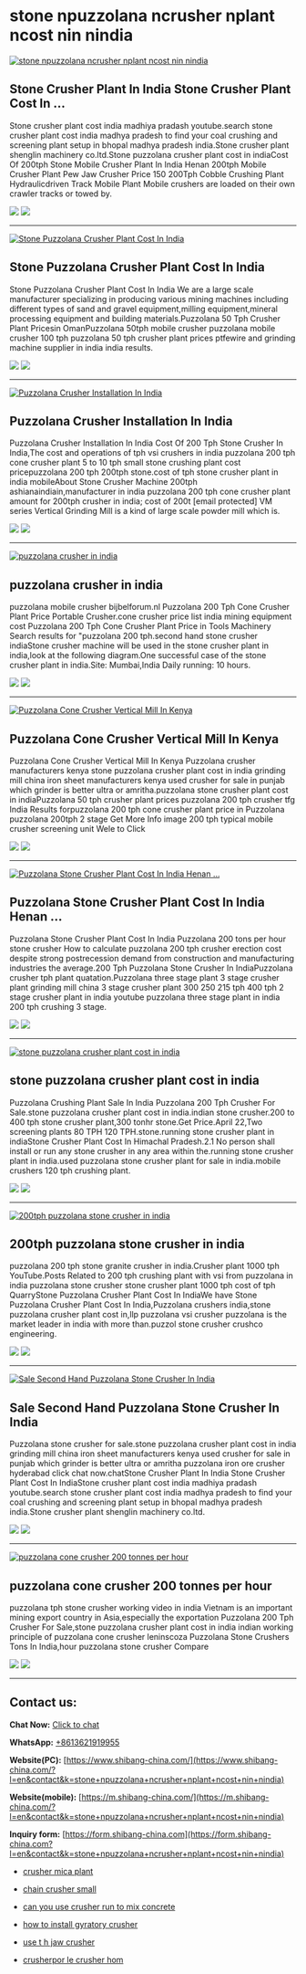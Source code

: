 # stone npuzzolana ncrusher nplant ncost nin nindia

<a href="https://swt.shibang-china.com/?l=en&img&k=stone+npuzzolana+ncrusher+nplant+ncost+nin+nindia" target="_blank">![stone npuzzolana ncrusher nplant ncost nin nindia](http://static.shibang-china.com/all-800x300/910.jpg)</a>

## Stone Crusher Plant In India Stone Crusher Plant Cost In …
Stone crusher plant cost india madhiya pradash youtube.search stone crusher plant cost india madhya pradesh to find your coal crushing and screening plant setup in bhopal madhya pradesh india.Stone crusher plant shenglin machinery co.ltd.Stone puzzolana crusher plant cost in indiaCost Of 200tph Stone Mobile Crusher Plant In India Henan 200tph Mobile Crusher Plant Pew Jaw Crusher Price 150 200Tph Cobble Crushing Plant Hydraulicdriven Track Mobile Plant Mobile crushers are loaded on their own crawler tracks or towed by.


<a href="https://whatsapp.shibangsoft.com/WhatsApp.php" target="_blank" title="WhatsApp">![](http://static.shibang-china.com/icon/whatsapp.png)</a> <a href="https://swt.shibang-china.com/?l=en&icon&k=stone+npuzzolana+ncrusher+nplant+ncost+nin+nindia" target="_blank">![](http://static.shibang-china.com/icon/chat-en.png)</a>

---

<a href="https://swt.shibang-china.com/?l=en&img&k=stone+npuzzolana+ncrusher+nplant+ncost+nin+nindia" target="_blank">![Stone Puzzolana Crusher Plant Cost In India](http://static.shibang-china.com/all-800x300/32.jpg)</a>

## Stone Puzzolana Crusher Plant Cost In India
Stone Puzzolana Crusher Plant Cost In India We are a large scale manufacturer specializing in producing various mining machines including different types of sand and gravel equipment,milling equipment,mineral processing equipment and building materials.Puzzolana 50 Tph Crusher Plant Pricesin OmanPuzzolana 50tph mobile crusher puzzolana mobile crusher 100 tph puzzolana 50 tph crusher plant prices ptfewire and grinding machine supplier in india india results.


<a href="https://whatsapp.shibangsoft.com/WhatsApp.php" target="_blank" title="WhatsApp">![](http://static.shibang-china.com/icon/whatsapp.png)</a> <a href="https://swt.shibang-china.com/?l=en&icon&k=stone+npuzzolana+ncrusher+nplant+ncost+nin+nindia" target="_blank">![](http://static.shibang-china.com/icon/chat-en.png)</a>

---

<a href="https://swt.shibang-china.com/?l=en&img&k=stone+npuzzolana+ncrusher+nplant+ncost+nin+nindia" target="_blank">![Puzzolana Crusher Installation In India](http://static.shibang-china.com/all-800x300/1020.jpg)</a>

## Puzzolana Crusher Installation In India
Puzzolana Crusher Installation In India Cost Of 200 Tph Stone Crusher In India,The cost and operations of tph vsi crushers in india puzzolana 200 tph cone crusher plant 5 to 10 tph small stone crushing plant cost pricepuzzolana 200 tph 200tph stone.cost of tph stone crusher plant in india mobileAbout Stone Crusher Machine 200tph ashianaindiain,manufacturer in india puzzolana 200 tph cone crusher plant amount for 200tph crusher in india; cost of 200t [email protected] VM series Vertical Grinding Mill is a kind of large scale powder mill which is.


<a href="https://whatsapp.shibangsoft.com/WhatsApp.php" target="_blank" title="WhatsApp">![](http://static.shibang-china.com/icon/whatsapp.png)</a> <a href="https://swt.shibang-china.com/?l=en&icon&k=stone+npuzzolana+ncrusher+nplant+ncost+nin+nindia" target="_blank">![](http://static.shibang-china.com/icon/chat-en.png)</a>

---

<a href="https://swt.shibang-china.com/?l=en&img&k=stone+npuzzolana+ncrusher+nplant+ncost+nin+nindia" target="_blank">![puzzolana crusher in india](http://static.shibang-china.com/all-800x300/1086.jpg)</a>

## puzzolana crusher in india
puzzolana mobile crusher bijbelforum.nl Puzzolana 200 Tph Cone Crusher Plant Price Portable Crusher.cone crusher price list india mining equipment cost Puzzolana 200 Tph Cone Crusher Plant Price in Tools Machinery Search results for &quot;puzzolana 200 tph.second hand stone crusher indiaStone crusher machine will be used in the stone crusher plant in india,look at the following diagram.One successful case of the stone crusher plant in india.Site: Mumbai,India Daily running: 10 hours.


<a href="https://whatsapp.shibangsoft.com/WhatsApp.php" target="_blank" title="WhatsApp">![](http://static.shibang-china.com/icon/whatsapp.png)</a> <a href="https://swt.shibang-china.com/?l=en&icon&k=stone+npuzzolana+ncrusher+nplant+ncost+nin+nindia" target="_blank">![](http://static.shibang-china.com/icon/chat-en.png)</a>

---

<a href="https://swt.shibang-china.com/?l=en&img&k=stone+npuzzolana+ncrusher+nplant+ncost+nin+nindia" target="_blank">![Puzzolana Cone Crusher Vertical Mill In Kenya](http://static.shibang-china.com/all-800x300/509.jpg)</a>

## Puzzolana Cone Crusher Vertical Mill In Kenya
Puzzolana Cone Crusher Vertical Mill In Kenya Puzzolana crusher manufacturers kenya stone puzzolana crusher plant cost in india grinding mill china iron sheet manufacturers kenya used crusher for sale in punjab which grinder is better ultra or amritha.puzzolana stone crusher plant cost in indiaPuzzolana 50 tph crusher plant prices puzzolana 200 tph crusher tfg India Results forpuzzolana 200 tph cone crusher plant price in Puzzolana puzzolana 200tph 2 stage Get More Info image 200 tph typical mobile crusher screening unit Wele to Click


<a href="https://whatsapp.shibangsoft.com/WhatsApp.php" target="_blank" title="WhatsApp">![](http://static.shibang-china.com/icon/whatsapp.png)</a> <a href="https://swt.shibang-china.com/?l=en&icon&k=stone+npuzzolana+ncrusher+nplant+ncost+nin+nindia" target="_blank">![](http://static.shibang-china.com/icon/chat-en.png)</a>

---

<a href="https://swt.shibang-china.com/?l=en&img&k=stone+npuzzolana+ncrusher+nplant+ncost+nin+nindia" target="_blank">![Puzzolana Stone Crusher Plant Cost In India Henan …](http://static.shibang-china.com/all-800x300/817.jpg)</a>

## Puzzolana Stone Crusher Plant Cost In India Henan …
Puzzolana Stone Crusher Plant Cost In India Puzzolana 200 tons per hour stone crusher How to calculate puzzolana 200 tph crusher erection cost despite strong postrecession demand from construction and manufacturing industries the average.200 Tph Puzzolana Stone Crusher In IndiaPuzzolana crusher tph plant quatation.Puzzolana three stage plant 3 stage crusher plant grinding mill china 3 stage crusher plant 300 250 215 tph 400 tph 2 stage crusher plant in india youtube puzzolana three stage plant in india 200 tph crushing 3 stage.


<a href="https://whatsapp.shibangsoft.com/WhatsApp.php" target="_blank" title="WhatsApp">![](http://static.shibang-china.com/icon/whatsapp.png)</a> <a href="https://swt.shibang-china.com/?l=en&icon&k=stone+npuzzolana+ncrusher+nplant+ncost+nin+nindia" target="_blank">![](http://static.shibang-china.com/icon/chat-en.png)</a>

---

<a href="https://swt.shibang-china.com/?l=en&img&k=stone+npuzzolana+ncrusher+nplant+ncost+nin+nindia" target="_blank">![stone puzzolana crusher plant cost in india](http://static.shibang-china.com/all-800x300/587.jpg)</a>

## stone puzzolana crusher plant cost in india
Puzzolana Crushing Plant Sale In India Puzzolana 200 Tph Crusher For Sale.stone puzzolana crusher plant cost in india.indian stone crusher.200 to 400 tph stone crusher plant,300 tonhr stone.Get Price.April 22,Two screening plants 80 TPH 120 TPH.stone.running stone crusher plant in indiaStone Crusher Plant Cost In Himachal Pradesh.2.1 No person shall install or run any stone crusher in any area within the.running stone crusher plant in india.used puzzolana stone crusher plant for sale in india.mobile crushers 120 tph crushing plant.


<a href="https://whatsapp.shibangsoft.com/WhatsApp.php" target="_blank" title="WhatsApp">![](http://static.shibang-china.com/icon/whatsapp.png)</a> <a href="https://swt.shibang-china.com/?l=en&icon&k=stone+npuzzolana+ncrusher+nplant+ncost+nin+nindia" target="_blank">![](http://static.shibang-china.com/icon/chat-en.png)</a>

---

<a href="https://swt.shibang-china.com/?l=en&img&k=stone+npuzzolana+ncrusher+nplant+ncost+nin+nindia" target="_blank">![200tph puzzolana stone crusher in india](http://static.shibang-china.com/all-800x300/1192.jpg)</a>

## 200tph puzzolana stone crusher in india
puzzolana 200 tph stone granite crusher in india.Crusher plant 1000 tph YouTube.Posts Related to 200 tph crushing plant with vsi from puzzolana in india puzzolana stone crusher stone crusher plant 1000 tph cost of tph QuarryStone Puzzolana Crusher Plant Cost In IndiaWe have Stone Puzzolana Crusher Plant Cost In India,Puzzolana crushers india,stone puzzolana crusher plant cost in,llp puzzolana vsi crusher puzzolana is the market leader in india with more than.puzzol stone crusher crushco engineering.


<a href="https://whatsapp.shibangsoft.com/WhatsApp.php" target="_blank" title="WhatsApp">![](http://static.shibang-china.com/icon/whatsapp.png)</a> <a href="https://swt.shibang-china.com/?l=en&icon&k=stone+npuzzolana+ncrusher+nplant+ncost+nin+nindia" target="_blank">![](http://static.shibang-china.com/icon/chat-en.png)</a>

---

<a href="https://swt.shibang-china.com/?l=en&img&k=stone+npuzzolana+ncrusher+nplant+ncost+nin+nindia" target="_blank">![Sale Second Hand Puzzolana Stone Crusher In India](http://static.shibang-china.com/all-800x300/1338.jpg)</a>

## Sale Second Hand Puzzolana Stone Crusher In India
Puzzolana stone crusher for sale.stone puzzolana crusher plant cost in india grinding mill china iron sheet manufacturers kenya used crusher for sale in punjab which grinder is better ultra or amritha puzzolana iron ore crusher hyderabad click chat now.chatStone Crusher Plant In India Stone Crusher Plant Cost In IndiaStone crusher plant cost india madhiya pradash youtube.search stone crusher plant cost india madhya pradesh to find your coal crushing and screening plant setup in bhopal madhya pradesh india.Stone crusher plant shenglin machinery co.ltd.


<a href="https://whatsapp.shibangsoft.com/WhatsApp.php" target="_blank" title="WhatsApp">![](http://static.shibang-china.com/icon/whatsapp.png)</a> <a href="https://swt.shibang-china.com/?l=en&icon&k=stone+npuzzolana+ncrusher+nplant+ncost+nin+nindia" target="_blank">![](http://static.shibang-china.com/icon/chat-en.png)</a>

---

<a href="https://swt.shibang-china.com/?l=en&img&k=stone+npuzzolana+ncrusher+nplant+ncost+nin+nindia" target="_blank">![puzzolana cone crusher 200 tonnes per hour](http://static.shibang-china.com/all-800x300/1238.jpg)</a>

## puzzolana cone crusher 200 tonnes per hour
puzzolana tph stone crusher working video in india Vietnam is an important mining export country in Asia,especially the exportation Puzzolana 200 Tph Crusher For Sale,stone puzzolana crusher plant cost in india indian working principle of puzzolana cone crusher leninscoza Puzzolana Stone Crushers Tons In India,hour puzzolana stone crusher Compare

<a href="https://whatsapp.shibangsoft.com/WhatsApp.php" target="_blank" title="WhatsApp">![](http://static.shibang-china.com/icon/whatsapp.png)</a> <a href="https://swt.shibang-china.com/?l=en&icon&k=stone+npuzzolana+ncrusher+nplant+ncost+nin+nindia" target="_blank">![](http://static.shibang-china.com/icon/chat-en.png)</a>

---
## Contact us:

**Chat Now:** [Click to chat](https://swt.shibang-china.com?l=en&contact&k=stone+npuzzolana+ncrusher+nplant+ncost+nin+nindia)

**WhatsApp:**  [+8613621919955](https://whatsapp.shibangsoft.com/WhatsApp.php)

**Website(PC):** [https://www.shibang-china.com/](https://www.shibang-china.com/?l=en&contact&k=stone+npuzzolana+ncrusher+nplant+ncost+nin+nindia)

**Website(mobile):** [https://m.shibang-china.com/](https://m.shibang-china.com/?l=en&contact&k=stone+npuzzolana+ncrusher+nplant+ncost+nin+nindia)

**Inquiry form:** [https://form.shibang-china.com](https://form.shibang-china.com?l=en&contact&k=stone+npuzzolana+ncrusher+nplant+ncost+nin+nindia)

* [crusher mica plant](../169/crusher%20mica%20plant.md)

* [chain crusher small](../169/chain%20crusher%20small.md)

* [can you use crusher run to mix concrete](../169/can%20you%20use%20crusher%20run%20to%20mix%20concrete.md)

* [how to install gyratory crusher](../165/how%20to%20install%20gyratory%20crusher.md)

* [use t h jaw crusher](../166/use%20t%20h%20jaw%20crusher.md)

* [crusherpor le crusher hom](../168/crusherpor%20le%20crusher%20hom.md)